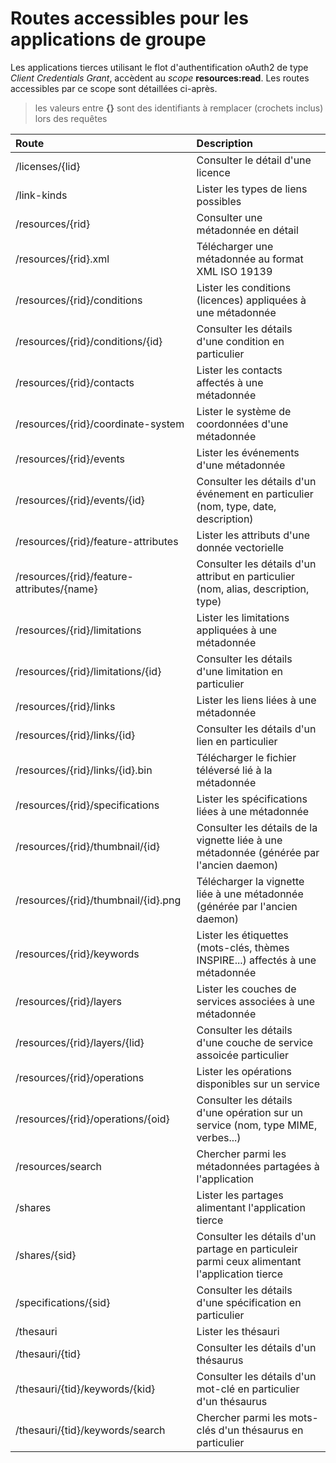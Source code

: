 # Routes accessibles pour les applications de groupe

Les applications tierces utilisant le flot d'authentification oAuth2 de type _Client Credentials Grant_, accèdent au _scope_ **resources:read**. Les routes accessibles par ce scope sont détaillées ci-après.

> les valeurs entre **{}** sont des identifiants à remplacer (crochets inclus) lors des requêtes

| Route                  | Description                  |
| :--------------------- | :--------------------------- |
| /licenses/{lid} | Consulter le détail d'une licence |
| /link-kinds | Lister les types de liens possibles |
| /resources/{rid} | Consulter une métadonnée en détail |
| /resources/{rid}.xml | Télécharger une métadonnée au format XML ISO 19139 |
| /resources/{rid}/conditions | Lister les conditions (licences) appliquées à une métadonnée |
| /resources/{rid}/conditions/{id} | Consulter les détails d'une condition en particulier |
| /resources/{rid}/contacts | Lister les contacts affectés à une métadonnée |
| /resources/{rid}/coordinate-system | Lister le système de coordonnées d'une métadonnée |
| /resources/{rid}/events | Lister les événements d'une métadonnée |
| /resources/{rid}/events/{id} | Consulter les détails d'un événement en particulier (nom, type, date, description) |
| /resources/{rid}/feature-attributes | Lister les attributs d'une donnée vectorielle |
| /resources/{rid}/feature-attributes/{name} | Consulter les détails d'un attribut en particulier (nom, alias, description, type) |
| /resources/{rid}/limitations | Lister les limitations appliquées à une métadonnée |
| /resources/{rid}/limitations/{id} | Consulter les détails d'une limitation en particulier |
| /resources/{rid}/links | Lister les liens liées à une métadonnée |
| /resources/{rid}/links/{id} | Consulter les détails d'un lien en particulier |
| /resources/{rid}/links/{id}.bin | Télécharger le fichier téléversé lié à la métadonnée |
| /resources/{rid}/specifications | Lister les spécifications liées à une métadonnée |
| /resources/{rid}/thumbnail/{id} | Consulter les détails de la vignette liée à une métadonnée (générée par l'ancien daemon) |
| /resources/{rid}/thumbnail/{id}.png | Télécharger la vignette liée à une métadonnée (générée par l'ancien daemon) |
| /resources/{rid}/keywords | Lister les étiquettes (mots-clés, thèmes INSPIRE...) affectés à une métadonnée |
| /resources/{rid}/layers | Lister les couches de services associées à une métadonnée |
| /resources/{rid}/layers/{lid} | Consulter les détails d'une couche de service assoicée particulier |
| /resources/{rid}/operations | Lister les opérations disponibles sur un service |
| /resources/{rid}/operations/{oid} | Consulter les détails d'une opération sur un service (nom, type MIME, verbes...) |
| /resources/search | Chercher parmi les métadonnées partagées à l'application |
| /shares | Lister les partages alimentant l'application tierce |
| /shares/{sid} | Consulter les détails d'un partage en particuleir parmi ceux alimentant l'application tierce |
| /specifications/{sid} | Consulter les détails d'une spécification en particulier |
| /thesauri | Lister les thésauri |
| /thesauri/{tid} | Consulter les détails d'un thésaurus |
| /thesauri/{tid}/keywords/{kid} | Consulter les détails d'un mot-clé en particulier d'un thésaurus |
| /thesauri/{tid}/keywords/search | Chercher parmi les mots-clés d'un thésaurus en particulier |
